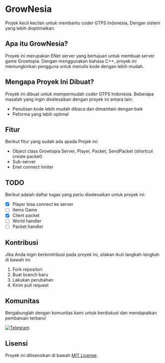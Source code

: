 # GrowNesia
Projek kecil kecilan untuk membantu coder GTPS Indonesia, Dengan sistem yang lebih dioptimalkan.

## Apa itu GrowNesia?
Proyek ini merupakan ENet server yang bertujuan untuk membuat server game Growtopia. Dengan menggunakan bahasa C++, proyek ini memungkinkan pengguna untuk menulis kode dengan lebih mudah.

## Mengapa Proyek Ini Dibuat?
Proyek ini dibuat untuk mempermudah coder GTPS Indonesia. Beberapa masalah yang ingin diselesaikan dengan proyek ini antara lain:
- Penulisan kode lebih mudah dibaca dan dimaintain dengan baik
- Peforma yang lebih optimal

## Fitur
Berikut fitur yang sudah ada apada Projek ini:
- Object class Growtopia Server, Player, Packet, SendPacket (shortcut create packet)
- Sub-server
- Enet connect limiter

## TODO
Berikut adalah daftar tugas yang perlu diselesaikan untuk proyek ini:
- [x] Player bisa connect ke server
- [ ] Items Game
- [x] Client packet
- [ ] World handler
- [ ] Packet handler

## Kontribusi
Jika Anda ingin berkontribusi pada proyek ini, silakan ikuti langkah-langkah di bawah ini:
1. Fork repositori
2. Buat branch baru
3. Lakukan perubahan
4. Kirim pull request

## Komunitas
Bergabunglah dengan komunitas kami untuk berdiskusi dan mendapatkan pembaruan terbaru!

[![Telegram](https://img.shields.io/badge/Telegram-0088cc?style=flat&logo=telegram&logoColor=white)](https://t.me/growserver)
<!-- [![WhatsApp](https://img.shields.io/badge/WhatsApp-25d366?style=flat&logo=whatsapp&logoColor=white)](https://wa.me/1234567890)
[![Discord](https://img.shields.io/badge/Discord-7289da?style=flat&logo=discord&logoColor=white)](https://discord.gg/invitecode) -->

## Lisensi
Proyek ini dilisensikan di bawah [MIT License](LICENSE.txt).